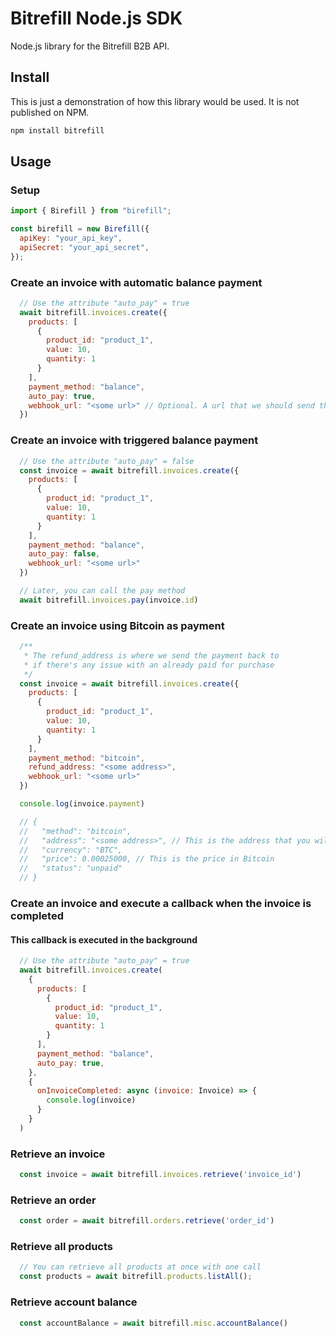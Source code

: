 # Bitrefill Node.js SDK

Node.js library for the Bitrefill B2B API.

## Install

This is just a demonstration of how this library would be used. It is not published on NPM.

```bash
npm install bitrefill
```

## Usage

### Setup

```js
import { Birefill } from "birefill";

const birefill = new Birefill({
  apiKey: "your_api_key",
  apiSecret: "your_api_secret",
});
```

### Create an invoice with automatic balance payment
```js
  // Use the attribute "auto_pay" = true
  await bitrefill.invoices.create({
    products: [
      {
        product_id: "product_1",
        value: 10,
        quantity: 1
      }
    ],
    payment_method: "balance",
    auto_pay: true,
    webhook_url: "<some url>" // Optional. A url that we should send the invoice to when it reaches the final stage.
  })
```

### Create an invoice with triggered balance payment
```js
  // Use the attribute "auto_pay" = false
  const invoice = await bitrefill.invoices.create({
    products: [
      {
        product_id: "product_1",
        value: 10,
        quantity: 1
      }
    ],
    payment_method: "balance",
    auto_pay: false,
    webhook_url: "<some url>"
  })

  // Later, you can call the pay method
  await bitrefill.invoices.pay(invoice.id)
```

### Create an invoice using Bitcoin as payment
```js
  /**
   * The refund_address is where we send the payment back to 
   * if there's any issue with an already paid for purchase
   */
  const invoice = await bitrefill.invoices.create({
    products: [
      {
        product_id: "product_1",
        value: 10,
        quantity: 1
      }
    ],
    payment_method: "bitcoin",
    refund_address: "<some address>",
    webhook_url: "<some url>"
  })

  console.log(invoice.payment)

  // {
  //   "method": "bitcoin",
  //   "address": "<some address>", // This is the address that you will need to send the payment to
  //   "currency": "BTC",
  //   "price": 0.00025000, // This is the price in Bitcoin
  //   "status": "unpaid"
  // }
```

### Create an invoice and execute a callback when the invoice is completed

#### This callback is executed in the background

```js
  // Use the attribute "auto_pay" = true
  await bitrefill.invoices.create(
    {
      products: [
        {
          product_id: "product_1",
          value: 10,
          quantity: 1
        }
      ],
      payment_method: "balance",
      auto_pay: true,
    },
    {
      onInvoiceCompleted: async (invoice: Invoice) => {
        console.log(invoice)
      }
    }
  )
```

### Retrieve an invoice

```js
  const invoice = await bitrefill.invoices.retrieve('invoice_id')
```

### Retrieve an order

```js
  const order = await bitrefill.orders.retrieve('order_id')
```

### Retrieve all products

```js
  // You can retrieve all products at once with one call
  const products = await bitrefill.products.listAll();
```

### Retrieve account balance

```js
  const accountBalance = await bitrefill.misc.accountBalance()
```
